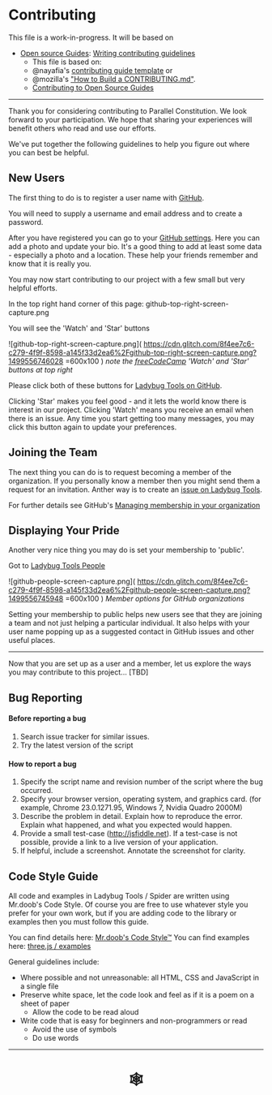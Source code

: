 # Contributing



This file is a work-in-progress. It will be based on

* [Open source Guides]( https://opensource.guide ): [Writing contributing guidelines]( https://opensource.guide/starting-a-project/#writing-your-contributing-guidelines )
	* This file is based on:
	* @nayafia's [contributing guide template](https://github.com/nayafia/contributing-template/blob/master/CONTRIBUTING-template.md) or
	* @mozilla's ["How to Build a CONTRIBUTING.md"](http://mozillascience.github.io/working-open-workshop/contributing/).
	* [Contributing to Open Source Guides]( https://github.com/github/opensource.guide/blob/gh-pages/CONTRIBUTING.md )


***

Thank you for considering contributing to Parallel Constitution. We look forward to your participation. We hope that sharing your experiences will benefit others who read and use our efforts.

We've put together the following guidelines to help you figure out where you can best be helpful.

## New Users

The first thing to do is to register a user name with [GitHub]( https://github.com/ ).

You will need to supply a username and email address and to create a password.

After you have registered you can go to your [GitHub settings]( https://github.com/settings/profile ). Here you can add a photo and update your bio. It's a good thing to add at least some data - especially a photo and a location. These help your friends remember and know that it is really you.

You may now start contributing to our project with a few small but very helpful efforts.

In the top right hand corner of this page: github-top-right-screen-capture.png

You will see the 'Watch' and 'Star' buttons

![github-top-right-screen-capture.png]( https://cdn.glitch.com/8f4ee7c6-c279-4f9f-8598-a145f33d2ea6%2Fgithub-top-right-screen-capture.png?1499556746028 =600x100 )
_note the [freeCodeCamp]( https://freecodecamp.com/ ) 'Watch' and 'Star' buttons at top right_

Please click both of these buttons for [Ladybug Tools on GitHub]( https://github.com/ladybug-tools/ladybug-tools.github.io ).

Clicking 'Star' makes you feel good - and it lets the world know there is interest in our project. Clicking 'Watch' means you receive an email when there is an issue. Any time you start getting too many messages, you may click this button again to update your preferences.


## Joining the Team

The next thing you can do is to request becoming a member of the organization. If you personally know a member then you might send them a request for an invitation. Anther way is to create an [issue on Ladybug Tools]( https://github.com/ladybug-tools/ladybug-tools.github.io/issues ).

For further details see GitHub's [Managing membership in your organization]( https://help.github.com/articles/managing-membership-in-your-organization/ )



## Displaying Your Pride

Another very nice thing you may do is set your membership to 'public'.

Got to [Ladybug Tools People]( https://github.com/orgs/ladybug-tools/people )

![github-people-screen-capture.png]( https://cdn.glitch.com/8f4ee7c6-c279-4f9f-8598-a145f33d2ea6%2Fgithub-people-screen-capture.png?1499556745948 =600x100 )
_Member options for GitHub organizations_

Setting your membership to public helps new users see that they are joining a team and not just helping a particular individual. It also helps with your user name popping up as a suggested contact in GitHub issues and other useful places.

***

Now that you are set up as a user and a member, let us explore the ways you may contribute to this project... [TBD]



## Bug Reporting

#### Before reporting a bug

1. Search issue tracker for similar issues.
2. Try the latest version of the script

#### How to report a bug

1. Specify the script name and revision number of the script where the bug occurred.
2. Specify your browser version, operating system, and graphics card. (for example, Chrome 23.0.1271.95, Windows 7, Nvidia Quadro 2000M)
3. Describe the problem in detail. Explain how to reproduce the error. Explain what happened, and what you expected would happen.
4. Provide a small test-case (http://jsfiddle.net). If a test-case is not possible, provide a link to a live version of your application.
5. If helpful, include a screenshot. Annotate the screenshot for clarity.


## Code Style Guide

All code and examples in Ladybug Tools / Spider are written using Mr.doob's Code Style. Of course you are free to use whatever style you prefer for your own work, but if you are adding code to the library or examples then you must follow this guide.

You can find details here: [Mr.doob's Code Style™]( https://github.com/mrdoob/three.js/wiki/Mr.doob%27s-Code-Style%E2%84%A2)
You can find examples here: [three.js / examples]( https://threejs.org/examples/ )

General guidelines include:

* Where possible and not unreasonable: all HTML, CSS and JavaScript in a single file
* Preserve white space, let the code look and feel as if it is a poem on a sheet of paper
	* Allow the code to be read aloud
* Write code that is easy for beginners and non-programmers or read
	* Avoid the use of symbols
	* Do use words


***

# <center title="hello!" ><a href=javascript:window.scrollTo(0,0); style=text-decoration:none; > &#x1f578; </a></center>













